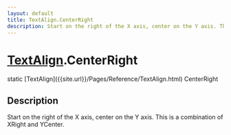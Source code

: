 ```yaml
---
layout: default
title: TextAlign.CenterRight
description: Start on the right of the X axis, center on the Y axis. This is a combination of XRight and YCenter.
---
```

# [TextAlign]({{site.url}}/Pages/Reference/TextAlign.html).CenterRight

<div class='signature' markdown='1'>
static [TextAlign]({{site.url}}/Pages/Reference/TextAlign.html) CenterRight
</div>

## Description
Start on the right of the X axis, center on the Y axis.
This is a combination of XRight and YCenter.

